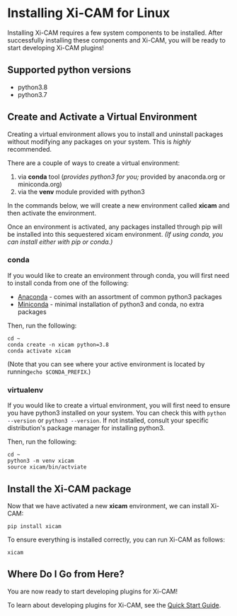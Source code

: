 # Installing Xi-CAM for Linux

Installing Xi-CAM requires a few system components to be installed.
After successfully installing these components and Xi-CAM,
you will be ready to start developing Xi-CAM plugins!

## Supported python versions

* python3.8
* python3.7

## Create and Activate a Virtual Environment

Creating a virtual environment allows you to install and uninstall packages
without modifying any packages on your system. This is *highly* recommended.

There are a couple of ways to create a virtual environment:

1. via **conda** tool (_provides python3 for you;_ provided by anaconda.org or miniconda.org)
1. via the **venv** module provided with python3

In the commands below, we will create a new environment called **xicam**
and then activate the environment. 

Once an environment is activated, any packages installed through pip will be installed into this
sequestered xicam environment. *(If using conda, you can install either with pip or conda.)*

### conda

If you would like to create an environment through conda,
you will first need to install conda from one of the following:

* [Anaconda](https://www.anaconda.com/products/individual#Downloads) - comes with an assortment of common python3 packages
* [Miniconda](https://docs.conda.io/en/latest/miniconda.html) - minimal installation of python3 and conda, no extra packages

Then, run the following:

```
cd ~
conda create -n xicam python=3.8
conda activate xicam
```

(Note that you can see where your active environment is located by running```echo $CONDA_PREFIX```.)

### virtualenv

If you would like to create a virtual environment,
you will first need to ensure you have python3 installed on your system.
You can check this with ```python --version``` or ```python3 --version```.
If not installed, consult your specific distribution's package manager for installing python3.

Then, run the following:

```
cd ~
python3 -m venv xicam
source xicam/bin/actviate
```

## Install the Xi-CAM package

Now that we have activated a new **xicam** environment,
we can install Xi-CAM:

```
pip install xicam
```

To ensure everything is installed correctly, you can run Xi-CAM as follows:

```
xicam
```

## Where Do I Go from Here?

You are now ready to start developing plugins for Xi-CAM!

To learn about developing plugins for Xi-CAM, see the [Quick Start Guide](quickstart.md).